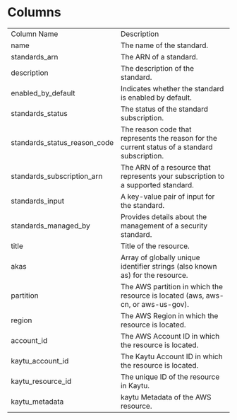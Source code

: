 # Columns  

<table>
	<tr><td>Column Name</td><td>Description</td></tr>
	<tr><td>name</td><td>The name of the standard.</td></tr>
	<tr><td>standards_arn</td><td>The ARN of a standard.</td></tr>
	<tr><td>description</td><td>The description of the standard.</td></tr>
	<tr><td>enabled_by_default</td><td>Indicates whether the standard is enabled by default.</td></tr>
	<tr><td>standards_status</td><td>The status of the standard subscription.</td></tr>
	<tr><td>standards_status_reason_code</td><td>The reason code that represents the reason for the current status of a standard subscription.</td></tr>
	<tr><td>standards_subscription_arn</td><td>The ARN of a resource that represents your subscription to a supported standard.</td></tr>
	<tr><td>standards_input</td><td>A key-value pair of input for the standard.</td></tr>
	<tr><td>standards_managed_by</td><td>Provides details about the management of a security standard.</td></tr>
	<tr><td>title</td><td>Title of the resource.</td></tr>
	<tr><td>akas</td><td>Array of globally unique identifier strings (also known as) for the resource.</td></tr>
	<tr><td>partition</td><td>The AWS partition in which the resource is located (aws, aws-cn, or aws-us-gov).</td></tr>
	<tr><td>region</td><td>The AWS Region in which the resource is located.</td></tr>
	<tr><td>account_id</td><td>The AWS Account ID in which the resource is located.</td></tr>
	<tr><td>kaytu_account_id</td><td>The Kaytu Account ID in which the resource is located.</td></tr>
	<tr><td>kaytu_resource_id</td><td>The unique ID of the resource in Kaytu.</td></tr>
	<tr><td>kaytu_metadata</td><td>kaytu Metadata of the AWS resource.</td></tr>
</table>